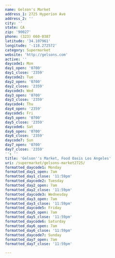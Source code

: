 ```yaml
---
name: Gelson's Market
address_1: 2725 Hyperion Ave
address_2: ''
city: ''
state: CA
zip: '90027'
phone: (323) 660-0387
latitude: '34.107961'
longitude: '-118.272572'
category: Supermarket
website: 'http://gelsons.com'
active: ''
daycode1: Mon
day1_open: '0700'
day1_close: '2359'
daycode2: Tue
day2_open: '0700'
day2_close: '2359'
daycode3: Wed
day3_open: '0700'
day3_close: '2359'
daycode4: Thu
day4_open: '2359'
daycode5: Fri
day5_open: '0700'
day5_close: '2359'
daycode6: Sat
day6_open: '0700'
day6_close: '2359'
daycode7: Sun
day7_open: '0700'
day7_close: '2359'
'': ''
title: 'Gelson''s Market, Food Oasis Los Angeles'
uri: /supermarket/gelsons-market2725/
formatted_daycode1: Monday
formatted_day1_open: 7am
formatted_day1_close: '11:59pm'
formatted_daycode2: Tuesday
formatted_day2_open: 7am
formatted_day2_close: '11:59pm'
formatted_daycode3: Wednesday
formatted_day3_open: 7am
formatted_day3_close: '11:59pm'
formatted_daycode5: Friday
formatted_day5_open: 7am
formatted_day5_close: '11:59pm'
formatted_daycode6: Saturday
formatted_day6_open: 7am
formatted_day6_close: '11:59pm'
formatted_daycode7: Sunday
formatted_day7_open: 7am
formatted_day7_close: '11:59pm'

---
```

